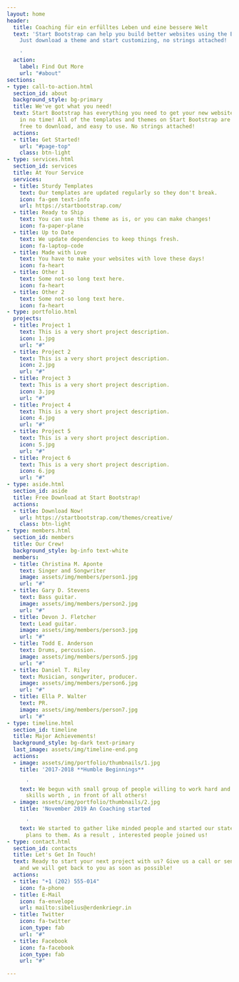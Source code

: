 ```yaml
---
layout: home
header:
  title: Coaching für ein erfülltes Leben und eine bessere Welt
  text: 'Start Bootstrap can help you build better websites using the Bootstrap framework!
    Just download a theme and start customizing, no strings attached!

    '
  action:
    label: Find Out More
    url: "#about"
sections:
- type: call-to-action.html
  section_id: about
  background_style: bg-primary
  title: We've got what you need!
  text: Start Bootstrap has everything you need to get your new website up and running
    in no time! All of the templates and themes on Start Bootstrap are open source,
    free to download, and easy to use. No strings attached!
  actions:
  - title: Get Started!
    url: "#page-top"
    class: btn-light
- type: services.html
  section_id: services
  title: At Your Service
  services:
  - title: Sturdy Templates
    text: Our templates are updated regularly so they don't break.
    icon: fa-gem text-info
    url: https://startbootstrap.com/
  - title: Ready to Ship
    text: You can use this theme as is, or you can make changes!
    icon: fa-paper-plane
  - title: Up to Date
    text: We update dependencies to keep things fresh.
    icon: fa-laptop-code
  - title: Made with Love
    text: You have to make your websites with love these days!
    icon: fa-heart
  - title: Other 1
    text: Some not-so long text here.
    icon: fa-heart
  - title: Other 2
    text: Some not-so long text here.
    icon: fa-heart
- type: portfolio.html
  projects:
  - title: Project 1
    text: This is a very short project description.
    icon: 1.jpg
    url: "#"
  - title: Project 2
    text: This is a very short project description.
    icon: 2.jpg
    url: "#"
  - title: Project 3
    text: This is a very short project description.
    icon: 3.jpg
    url: "#"
  - title: Project 4
    text: This is a very short project description.
    icon: 4.jpg
    url: "#"
  - title: Project 5
    text: This is a very short project description.
    icon: 5.jpg
    url: "#"
  - title: Project 6
    text: This is a very short project description.
    icon: 6.jpg
    url: "#"
- type: aside.html
  section_id: aside
  title: Free Download at Start Bootstrap!
  actions:
  - title: Download Now!
    url: https://startbootstrap.com/themes/creative/
    class: btn-light
- type: members.html
  section_id: members
  title: Our Crew!
  background_style: bg-info text-white
  members:
  - title: Christina M. Aponte
    text: Singer and Songwriter
    image: assets/img/members/person1.jpg
    url: "#"
  - title: Gary D. Stevens
    text: Bass guitar.
    image: assets/img/members/person2.jpg
    url: "#"
  - title: Devon J. Fletcher
    text: Lead guitar.
    image: assets/img/members/person3.jpg
    url: "#"
  - title: Todd E. Anderson
    text: Drums, percussion.
    image: assets/img/members/person5.jpg
    url: "#"
  - title: Daniel T. Riley
    text: Musician, songwriter, producer.
    image: assets/img/members/person6.jpg
    url: "#"
  - title: Ella P. Walter
    text: PR.
    image: assets/img/members/person7.jpg
    url: "#"
- type: timeline.html
  section_id: timeline
  title: Major Achievements!
  background_style: bg-dark text-primary
  last_image: assets/img/timeline-end.png
  actions:
  - image: assets/img/portfolio/thumbnails/1.jpg
    title: '2017-2018 **Humble Beginnings**

      '
    text: We begun with small group of people willing to work hard and make our teaching
      skills worth , in front of all others!
  - image: assets/img/portfolio/thumbnails/2.jpg
    title: 'November 2019 An Coaching started

      '
    text: We started to gather like minded people and started our stategies and future
      plans to them. As a result , interested people joined us!
- type: contact.html
  section_id: contacts
  title: Let's Get In Touch!
  text: Ready to start your next project with us? Give us a call or send us an email
    and we will get back to you as soon as possible!
  actions:
  - title: "+1 (202) 555-014"
    icon: fa-phone
  - title: E-Mail
    icon: fa-envelope
    url: mailto:sibelius@erdenkriegr.in
  - title: Twitter
    icon: fa-twitter
    icon_type: fab
    url: "#"
  - title: Facebook
    icon: fa-facebook
    icon_type: fab
    url: "#"

---
```

